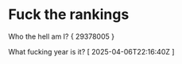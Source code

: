 # Fuck the rankings

Who the hell am I?
{ 29378005 }

What fucking year is it?
[ 2025-04-06T22:16:40Z ]
